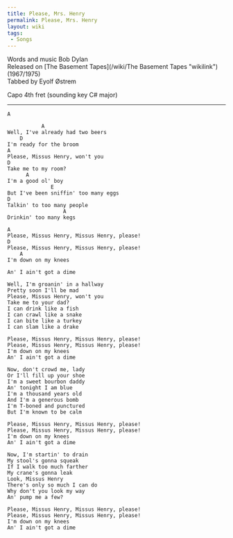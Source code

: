 ```yaml
---
title: Please, Mrs. Henry
permalink: Please, Mrs. Henry
layout: wiki
tags:
 - Songs
---
```


Words and music Bob Dylan  
Released on [The Basement Tapes](/wiki/The Basement Tapes "wikilink")
(1967/1975)  
Tabbed by Eyolf Østrem

Capo 4th fret (sounding key C\# major)

* * * * *

    A

               A
    Well, I've already had two beers
        D
    I'm ready for the broom
    A
    Please, Missus Henry, won't you
    D
    Take me to my room?
          A
    I'm a good ol' boy
                  E
    But I've been sniffin' too many eggs
    D
    Talkin' to too many people
                      A
    Drinkin' too many kegs

    A
    Please, Missus Henry, Missus Henry, please!
    D
    Please, Missus Henry, Missus Henry, please!
        A
    I'm down on my knees

    An' I ain't got a dime

    Well, I'm groanin' in a hallway
    Pretty soon I'll be mad
    Please, Missus Henry, won't you
    Take me to your dad?
    I can drink like a fish
    I can crawl like a snake
    I can bite like a turkey
    I can slam like a drake

    Please, Missus Henry, Missus Henry, please!
    Please, Missus Henry, Missus Henry, please!
    I'm down on my knees
    An' I ain't got a dime

    Now, don't crowd me, lady
    Or I'll fill up your shoe
    I'm a sweet bourbon daddy
    An' tonight I am blue
    I'm a thousand years old
    And I'm a generous bomb
    I'm T-boned and punctured
    But I'm known to be calm

    Please, Missus Henry, Missus Henry, please!
    Please, Missus Henry, Missus Henry, please!
    I'm down on my knees
    An' I ain't got a dime

    Now, I'm startin' to drain
    My stool's gonna squeak
    If I walk too much farther
    My crane's gonna leak
    Look, Missus Henry
    There's only so much I can do
    Why don't you look my way
    An' pump me a few?

    Please, Missus Henry, Missus Henry, please!
    Please, Missus Henry, Missus Henry, please!
    I'm down on my knees
    An' I ain't got a dime
